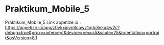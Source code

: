 # Praktikum_Mobile_5
Praktikum_Mobile_5
Link appetize.io :
https://appetize.io/app/z0ykxjqvn8cawz1qdc8eka4w2c?debug=true&proxy=intercept&device=nexus5&scale=75&orientation=portrait&osVersion=8.1
